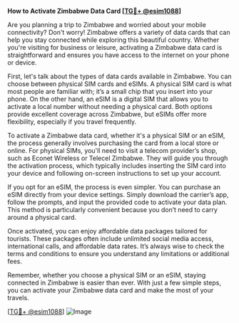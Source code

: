 **How to Activate Zimbabwe Data Card [[TG💪+ @esim1088](https://t.me/s/esim1088)]**

Are you planning a trip to Zimbabwe and worried about your mobile connectivity? Don't worry! Zimbabwe offers a variety of data cards that can help you stay connected while exploring this beautiful country. Whether you're visiting for business or leisure, activating a Zimbabwe data card is straightforward and ensures you have access to the internet on your phone or device.

First, let's talk about the types of data cards available in Zimbabwe. You can choose between physical SIM cards and eSIMs. A physical SIM card is what most people are familiar with; it’s a small chip that you insert into your phone. On the other hand, an eSIM is a digital SIM that allows you to activate a local number without needing a physical card. Both options provide excellent coverage across Zimbabwe, but eSIMs offer more flexibility, especially if you travel frequently.

To activate a Zimbabwe data card, whether it's a physical SIM or an eSIM, the process generally involves purchasing the card from a local store or online. For physical SIMs, you'll need to visit a telecom provider’s shop, such as Econet Wireless or Telecel Zimbabwe. They will guide you through the activation process, which typically includes inserting the SIM card into your device and following on-screen instructions to set up your account.

If you opt for an eSIM, the process is even simpler. You can purchase an eSIM directly from your device settings. Simply download the carrier’s app, follow the prompts, and input the provided code to activate your data plan. This method is particularly convenient because you don’t need to carry around a physical card.

Once activated, you can enjoy affordable data packages tailored for tourists. These packages often include unlimited social media access, international calls, and affordable data rates. It’s always wise to check the terms and conditions to ensure you understand any limitations or additional fees.

Remember, whether you choose a physical SIM or an eSIM, staying connected in Zimbabwe is easier than ever. With just a few simple steps, you can activate your Zimbabwe data card and make the most of your travels.

[[TG💪+ @esim1088](https://t.me/s/esim1088)] ![Image](https://i.postimg.cc/Y0z9fWf4/image.png)